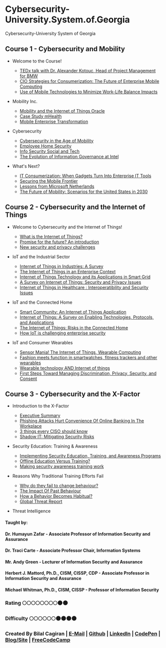 # Cybersecurity-University.System.of.Georgia
Cybersecurity-University System of Georgia

## Course 1 - Cybersecurity and Mobility
* Welcome to the Course!
  * [TEDx talk with Dr. Alexander Kotouc, Head of Project Management for BMW](https://www.youtube.com/watch?v=vdZPI4G4nmc)
  * [CIO Strategies for Consumerization: The Future of Enterprise Mobile Computing](https://d3c33hcgiwev3.cloudfront.net/_d6476521d4869b03609c0f15b062925f_CIO-Strategies-for-Consumerization---The-Future-of-Enterprise-Mobile-Computing.pdf?Expires=1490054400&Signature=WF9De~TMV0Fto5Vf-CMSaAYUYHNHPbMokmpvJ0XSC0N6tIocB7jpa3ko~7O0jAqQxG0oZOWbuafuwQDJipJv-b5nO9~16hhPw~zdgYP1Q00IZWfaee-5cW9LDuaR-jzHrQKDHoUXtQiZSjVV8FcHSwtqp-DiIbHGfUcwO3CduVc_&Key-Pair-Id=APKAJLTNE6QMUY6HBC5A)
  * [Use of Mobile Technologies to Minimize Work-Life Balance Impacts](https://d3c33hcgiwev3.cloudfront.net/_d4f421141470e29ca7520bfd7b36c9c9_WorkLlifeBalanceMobility.pdf?Expires=1490054400&Signature=KkccqwRFZJIh6E5kTX3rv80iyNhzNBBkYe~tEQdVa0uOil~K3Vmf0VKxm1BSuMZVuTxOjA9BAfMYNsEfSEw5nZOz9FcwSpMxts5J5zq~00u66ck0P1X65~UvF0-MrT00FnMzEjC6OdC~YvNl5PooQMtkGo~-Dr0LT9pczTfg~6I_&Key-Pair-Id=APKAJLTNE6QMUY6HBC5A)
  
* Mobility Inc.
  * [Mobility and the Internet of Things Oracle](https://d3c33hcgiwev3.cloudfront.net/_9b9276167f7d475e65e0e6517f4d4d6e_Mobility-and-IoT-Oracle.pdf?Expires=1490140800&Signature=lA1QepXl95dDtF6JHNbLWLWTMpY9ZMqx7nkw5SJatICOuqgurOMvtxn~DAG1lqmYEIze-5KxRVS5Tks5Pqz9tXCPvD8KE5B0Qvbf9-3nVx6LgCxHQgZtSTqC35bXSpnvSEDMNztookWth5M3sIDgJh-76Q-cyq0qgdYYHCnz6ao_&Key-Pair-Id=APKAJLTNE6QMUY6HBC5A)
  * [Case Study mHealth](https://d3c33hcgiwev3.cloudfront.net/_04ab54a96697235b97ea8c77386c5b30_Case_Study_mHealth.pdf?Expires=1490140800&Signature=Y1MT3xvWM-oQoD6FdrWJvCwqw1iWH2syFjoWaPNjvytidLTXLVuEpmeBpMRmG67eWrGiSydu6jDRnnxvcBq9DoyOYLpCEvdXR3Pi9ZbddQElWXfUk7PlIdrNCU7ELul4QcGiXqTKbLJUSX-n3Vov6LC3IUss~qhKr7BHfN8VAbc_&Key-Pair-Id=APKAJLTNE6QMUY6HBC5A)
  * [Mobile Enterprise Transformation](https://d3c33hcgiwev3.cloudfront.net/_355729dec90216889f245a11bb2a6ce3_MobileEnterpriseTransformation.pdf?Expires=1490140800&Signature=AdROFDhLoFQqnXzGLjZFl5PLBWK26g~mQsocHzbIX9UBO0XYNl9IlMum0l13H6vW2G6u89VSiMKIhPAXIVsXb6~pZYXg6gZhMSRIvjbE2m7AnqkiVAFNWebsWqpwerG8jbiakdQNAX81FYuvEk1gP4hLNu1BFocJIkEifACdxaI_&Key-Pair-Id=APKAJLTNE6QMUY6HBC5A)
  
* Cybersecurity
  * [Cybersecurity in the Age of Mobility](https://d3c33hcgiwev3.cloudfront.net/_d0a8b572a646bf188ad1b836402ff2bb_Cybersecurity-in-the-Age-of-Mobility.pdf?Expires=1490140800&Signature=aSn8QQFcD-mbQ5Hcg99EeMPJc~FOBlC-RsVT~Hb3zZgPArbaUO1n-xzTPocMmvDoxSxeSG79WIQ~R33ifzYV90lA7TqQBs-OT5nTe9aZWVP5kMzlL-h-38WKJ4Gec2ZhBXn4Xjx2KNUQGSqjxkyuCvyMC~48s~kROM68jt8Hs38_&Key-Pair-Id=APKAJLTNE6QMUY6HBC5A)
  * [Employee Home Security](https://d3c33hcgiwev3.cloudfront.net/_cf02a287be96b155446d3a11c59d52f5_EmployeeHomeSecurity.pdf?Expires=1490140800&Signature=DO2vEIdf22HJ~cNACI4ClcCaWFo-dnG14dumHzJIYPxW3eRx0rBO6Ut10vlb6Cc7EzdhPT2SuKWwynuUMYrVqoOHCas~N7KoJC5E2wfb7rXP1wo8zqSOCGMuDEjKuTs4V0J2syZ3PhUs4jY68H-YYDFDgaqk5QJ9kSqpO~7YSeA_&Key-Pair-Id=APKAJLTNE6QMUY6HBC5A)
  * [Info Security Social and Tech](https://d3c33hcgiwev3.cloudfront.net/_5aa7f4ed02ac28b32481195b1ab7748b_InfoSecSocialAndTech.pdf?Expires=1490140800&Signature=SZrfCowrevpiJrTEkpFyzzIKslwuuV-uLbM~CiI~ZO2gnECQEfOVlo8LkoVmVIKJgvsuMEKoU2KHU6kpyON~K4jBFSHppQoxjJ3KUwocn0LmoO-SS7vEKReeaANThbOPCzC3gzCrPSjCzM5FiOSleiNPoaghyff8WnBZ8kErKw4_&Key-Pair-Id=APKAJLTNE6QMUY6HBC5A)
  * [The Evolution of Information Governance at Intel](https://d3c33hcgiwev3.cloudfront.net/_96b5c6f47b75cc48e5262c3f0e8c415a_IntelCase.pdf?Expires=1490140800&Signature=dggvdlOmVHx3iG~mObGPHFc3cFcmzc6ZFK~9A4kmNesY9pGQqCXvzJrBTVl2N4jA56uF0eIDca5~FTH74ALT99IS77Z~M7MT6Fv84N9MRJuouw-1I-GdLbzTHyn-6GJmcxE~9v7j4FQwAvtZ-aMzI2ZYcjIF~2xBp5jjCMzTqZA_&Key-Pair-Id=APKAJLTNE6QMUY6HBC5A)
 
* What's Next?
  * [IT Consumerization: When Gadgets Turn Into Enterprise IT Tools](https://d3c33hcgiwev3.cloudfront.net/_28da6cda66e2231771bfa60b3589cdfb_ITConsumerization.pdf?Expires=1490140800&Signature=g~8HP9KJJy88KElTmqvGpCbr2jG-il0rjWT4D3u8myFQ20DR1vlaXNiU56fm4ud8bcCFg4VBm77kIzPAkSpfNZq1M5ZEdMbNAOOJRbKXHTj6TbPDsRL4oRIZ43RuaVrnt8oLHxGU22XW2QZDrA4DswpWYQazALLDSmhpIQ6RIFQ_&Key-Pair-Id=APKAJLTNE6QMUY6HBC5A)
  * [Securing the Mobile Frontier](https://d3c33hcgiwev3.cloudfront.net/_60160dd66f74321a8eedbf328f1a93d9_SecuringTheMobileFrontier.pdf?Expires=1490140800&Signature=G3C0lFlealtKrWGVwCrxUZjA~WXNYkFD2nrXlpq73Wgj2svhaXOH0hgw5aw6jeqBjOOTVQ1EZFIZBZUkuDxjjwb0aoABrlURLIJMeHDeAZCG5f74gBdDUD9MhSzojNAb65Th0GQyWgyvNHTWJMoLvEor7UKo0T-AHs9fA9x7nUM_&Key-Pair-Id=APKAJLTNE6QMUY6HBC5A)
  * [ Lessons from Microsoft Netherlands](https://d3c33hcgiwev3.cloudfront.net/_e82ee92b642a712595397d3a6647bcd9_MSNetherlandsCase.pdf?Expires=1490140800&Signature=DBo6J4zdQx6eto5nF3T7-InBx5JJYv1iHDerabs7QkasQ4W7VZsApijEom6nug3Q8FR~5ubpOJV36UzY35LrwfKCVkvAaZqC4RE5vCxPpSYgUS-ApgujwsPcJW6aemN9Dm7cy0OVpeJCUuHYGD~h1QMRsO17vIywuv0y66Otvt8_&Key-Pair-Id=APKAJLTNE6QMUY6HBC5A)
  * [The Future of Mobility: Scenarios for the United States in 2030](https://d3c33hcgiwev3.cloudfront.net/_be501186da84abf844a03e7dfd05e027_FutureOfMobility.pdf?Expires=1490140800&Signature=OhKhGsMCb2f2WQnftWeb-H2haCUg0iSs95txz7nr--acp6orql0~SpRJ7qaDJVYKkTxuPoSXU-X5LqSZIAQek6W6vqZFjkGEy-1GVMVTqZDP2fPB-uYsRipG6x2tcdns9o4x5sedoOVjDwLtmUTNbGRsdZ-3dMPMklfBn-8HqBM_&Key-Pair-Id=APKAJLTNE6QMUY6HBC5A)

## Course 2 - Cybersecurity and the Internet of Things
* Welcome to Cybersecurity and the Internet of Things!
  * [What is the Internet of Things?](http://internetofthingsagenda.techtarget.com/definition/Internet-of-Things-IoT)
  * [Promise for the future? An introduction](https://d3c33hcgiwev3.cloudfront.net/_f9d3fb9c67e68f1242be2ff8c6dd8bab_iot_promise.pdf?Expires=1490400000&Signature=JlIPEteqtA6EdWBLqsCSgmzFtYC2hpiGnD~QraIYjU5k-UGqnqO-0bNlsAWaY1IFa2MgGr3zwhVGFFLQYovYGy9jMnjLPDjBG2Yvp1jL9~dbBcfJMc2L5rOel04Qkc7kekPQ07RWHIkExuKRDzjX5FehoxDtrKuK-cHatR9ve9c_&Key-Pair-Id=APKAJLTNE6QMUY6HBC5A)
  * [New security and privacy challenges](https://d3c33hcgiwev3.cloudfront.net/_7b4077df1f4a711a4cc44378cfc86d9a_iot_securityandprivacy.pdf?Expires=1490400000&Signature=Ry3E9vsS2CIzzdVEdYvzZSPJorISicsrqHf13o2VAHhRWfmvIEt50ywLHkE8rSpZOv~AbUagTbATm4Mdx8BAzq9SJYiYyiifGQWk7EH5IRaMC4hj34iqxnBWlYSLTP7NTgJQOu6u5WuVbn7woecLBKHjmvqYoiNsQV7vxv~BMSI_&Key-Pair-Id=APKAJLTNE6QMUY6HBC5A)
  
* IoT and the Industrial Sector
  * [Internet of Things in Industries: A Survey](https://d3c33hcgiwev3.cloudfront.net/_35b6ad45671c3bf8359a0a1963f370ca_iot_survey.pdf?Expires=1490400000&Signature=ZmBX84ZMmz4aNn141O9YiuUMN5DqyeD3xoAWtD0Sizv4zC8J~TI-nZAAzmaB8pNFSEwf~5So9Lxbum~iK~vK~mVI-UOYEN-rAo0lfQSsSsH6TBUnD3CPIW9x9WQBzxBAa0A6MKGpfLuIKNohEixqCCbpEk-h~36pnd8WFHkcGNo_&Key-Pair-Id=APKAJLTNE6QMUY6HBC5A)
  * [The Internet of Things in an Enterprise Context](https://d3c33hcgiwev3.cloudfront.net/_e1490ffc8ae8ec7215b0133b8bfa7a28_iot_enterprise.pdf?Expires=1490400000&Signature=jnAQv1oMDHBNL0~xADausb-L~nh6e7jSoRfWfEL31AW-s9c-JuCwFLcEASzwVo4yAO0R3vTca80Eygi-E~qSmBLkR~myqbtT4R-gFYCl2~JGcvqahyfpi6LPkU055SDJY0Oyhhd7zA6aci9tccupMwXzLJHozycsL-t1Ws2XPig_&Key-Pair-Id=APKAJLTNE6QMUY6HBC5A)
  * [Internet of Things Technology and its Applications in Smart Grid ](https://d3c33hcgiwev3.cloudfront.net/_96b88489f9e44fde0c17bda90a18223c_iot_integrating.pdf?Expires=1490400000&Signature=CNlbq9IL7XQaPa9FIw5yTQS-cB~Pl34IYZ6xWw3QeNpaAUIFUTZ7WeHsXYTrRw6JBYeo7ZAWC~NevCbq4ZTzqu6rss~XHBO6VAVjLZ7optO9yu4QNgcN3Y37OtOlsnCraNGbfZ4ieFO5OUXZrwpdff-sckZyYtPf5SqoUsEwt9w_&Key-Pair-Id=APKAJLTNE6QMUY6HBC5A)
  * [A Survey on Internet of Things: Security and Privacy Issues](https://d3c33hcgiwev3.cloudfront.net/_4938ae396d01762a64ac734dfe3e978a_iot_security_privacy.pdf?Expires=1490400000&Signature=EC8wp38sOsslHKccjVW2vz~33e2A2wscPoJAOzk6D2hvs~gJpXSVktbkPjD1aRZVg5vy3CelFi0JxzylUy7z66~u7Xnj9Oev~mFqszIKFsY-I91-Quv~DNYqmLw9444ZJG19i6qlzH-VNP0nBnb6HXMDye3YXzDv4jpup-lCjwY_&Key-Pair-Id=APKAJLTNE6QMUY6HBC5A)
  * [Internet of Things in Healthcare : Interoperatibility and Security Issues](https://d3c33hcgiwev3.cloudfront.net/_f61dbab77a36b10fc021d7b88ec15883_Internet_of_Things_Healthcare.pdf?Expires=1490400000&Signature=WI5yuaUlxuVrNTcq1g7egSTA1r44kY~vSuta5UwW~ddLBUp7hyDkShUSnrvBVV4POm4xWb~3ancwIM-c2bla2-FyNQHigqgVHKA4aG~f~1kLj-TQ-7rUd7eYtwKHseuFNM~SSvd~FGR6TbemGkQQ22h9VIHgMXh-RRn5dL7nUiw_&Key-Pair-Id=APKAJLTNE6QMUY6HBC5A)
  
* IoT and the Connected Home
  * [Smart Community: An Internet of Things Application](https://d3c33hcgiwev3.cloudfront.net/_d0e2afcd415da24939f878b32d4dc25e_iot_smartcommunity.pdf?Expires=1490400000&Signature=UbPhuuE8TsM6ae-kXzUZ1ABlh8-5vHaYW0oOJZ0g3ue~v5bwLlWuBtdl~eJtyEnPj5C14HXX00vMZYEWov8H2~iaHUQElCyVd5dSZLn4aBwCOKJClxhUnPGqPhPUfgP4hwb3hxb48CPnVB-Ceycww~FU2zYZTKIcGxpr~BF3WdQ_&Key-Pair-Id=APKAJLTNE6QMUY6HBC5A)
  * [Internet of Things: A Survey on Enabling Technologies, Protocols, and Applications](https://d3c33hcgiwev3.cloudfront.net/_f60e669c491b647c3b6fe7dd76554304_Internet-of-Things--A-Survey-on-Enabling-Technologies_-Protocols_-and-Applications.pdf?Expires=1490400000&Signature=JizsZ28Gwm9kl6oZ4BZ1oa2lIvWk-cNJPT8mCzwL3BYTDk8osxNZMq1U2-Zw~koEkQVo8OGOUg7S2kDHGm25Gm3E~3~~NErC8WrQxTPtRCc-Dsza8TE-wYZr1vAjXWM7DYchhurN4g50OdoZSp2tSRrOr3o0SjbbgXu2F-SoSvE_&Key-Pair-Id=APKAJLTNE6QMUY6HBC5A)
  * [The Internet of Things: Risks in the Connected Home](https://d3c33hcgiwev3.cloudfront.net/_9c550531d5f7c6b36dfc59738df68ca4_COnnectedHomesecurity.pdf?Expires=1490400000&Signature=KEmRqITbTS6i5RzjnkseD2vrsxtI2IpY8g~2~UyPcdFOox6biqUZEt7aR8FbB5B5L7agEyRS5x6OxXDEOGAkjGcC3WcC4~KuBMfsibrsNX7PDqP9Z2ZviLPceMXg5u8xC~zMAB5Q4ox9My7a5RVS7UCPumqWOVLBc6yiiUBKi-E_&Key-Pair-Id=APKAJLTNE6QMUY6HBC5A)
  * [How IoT is challenging enterprise security](https://blogs.csc.com/2015/11/29/4109/)
  
* IoT and Consumer Wearables
  * [Sensor Mania! The Internet of Things, Wearable Computing](https://d3c33hcgiwev3.cloudfront.net/_233e942072d88eacd3a8841e6dfa97f0_iot_sensor_mania.pdf?Expires=1490400000&Signature=Dm8J~L~8HS7fifKTcKROC1r7IlaNJ~EpBBfW26oPCgYmoVJmQeCm2~LyVYzBHfGQPzDpKI0sZh61h9~Ou9qWUbCX4y5KZyLf3sXGIwcy3yYJ2ATVysn5l3kNBkmhfibuBIiI9gsIGXqc1JB9L-3h0EOxugkqQyECH3IXVvDZRa8_&Key-Pair-Id=APKAJLTNE6QMUY6HBC5A)
  * [Fashion meets function in smartwatches, fitness trackers and other wearables](http://www.techrepublic.com/article/ces-2106-fashion-meets-function-in-smartwatches-fitness-trackers-and-other-wearables/)
  * [Wearable technology AND Internet of things](https://d3c33hcgiwev3.cloudfront.net/_242be7725daea8d3112a38a8ca377857_wearable-technology-and-the-internet-of-things-ericsson-consumerlab-2016.pdf?Expires=1490400000&Signature=VE5svmuHzsT3wEImskHic37DuTtjuEy1N6Ov2HM727XgxDB345iVp4J2-tRWbbOwBhZxju8H32uaLxpA9a9lxZU-3bWSLoYnrq~SvM3DJPj8kYLR3~ig0WuGA-iqW8ISl6QI2tzd8E9oeYBKwNb6wlxTOUVRxzAea3KBU9iAfec_&Key-Pair-Id=APKAJLTNE6QMUY6HBC5A)
  * [First Steps Toward Managing Discrimination, Privacy, Security, and Consent ](https://d3c33hcgiwev3.cloudfront.net/_d01db34b8187af12aee2fbd9cabf67f9_iot_regulating.pdf?Expires=1490400000&Signature=U3NpShKNEfLmejBAwj1Qx517Y6Ek0lAk2dAkX0bJlHiZ2eHt30UCadB-Do8ovpYEu-Xhqo0jLbvY0DWRtNZQUQ1sKJPJ2IzlBINp~Qz1xmcRSUlVK3HsY5vS~C3kHVsjHxHJ~ChNU1K578ibR6fKefA4-qqM500JNl9Y4h095po_&Key-Pair-Id=APKAJLTNE6QMUY6HBC5A)

## Course 3 - Cybersecurity and the X-Factor
* Introduction to the X-Factor
  * [Executive Summary](https://d3c33hcgiwev3.cloudfront.net/_7f6fca8290d71bd05afcf73a31b7fc47_ISM-executive-summary.pdf?Expires=1490486400&Signature=GgQGAA0i1~c0UNb8RXXGwU7oAZl7CUp2jXEI9cFh~0~~IV1fdrXs~ymXGU62Gu~6BlvfOcHXiTfWhZrsbG7j1wDHCzeSuMkwyGeDEnDvTKSM0GNHQgvrqYUUFiJu6Chp0ZFHlZUfWRGweFzKlf2Pw-UwLeV6tJalFlzRcA8eIMM_&Key-Pair-Id=APKAJLTNE6QMUY6HBC5A)
  * [Phishing Attacks Hurt Convenience Of Online Banking In The Workplace](http://www.informationsecuritybuzz.com/articles/phishing-attacks-hurt-convenience-online-banking-workplace/)
  * [3 things every CISO should know](http://www.information-age.com/3-things-every-ciso-should-know-123461649/)
  * [Shadow IT: Mitigating Security Risks](http://www.csoonline.com/article/3083775/security/shadow-it-mitigating-security-risks.html)

* Security Education: Training & Awareness
  * [Implementing Security Education, Training, and Awareness Programs](https://d3c33hcgiwev3.cloudfront.net/_1a4f91d2b9e9e975bd38bbaf546ba0df_SETA.pdf?Expires=1490486400&Signature=ZEUoIGWEQ42vowl2utGT4YMnn5tlVTzc1bLNXAKhI6GzXDVXZEKGgi6Ber5U0O2Qkz3aH5kmNKFOv9DYRYB0dM3Tx6oqkDn8WnIbqdLDqpkhbGEA94WNNJ8KY3f6fehSwPTsv56b~hQaM6cstd-Yu6liUK8toepnhFSsjyEjJWc_&Key-Pair-Id=APKAJLTNE6QMUY6HBC5A)
  * [Offline Education Versus Training?](https://d3c33hcgiwev3.cloudfront.net/_543c70f0495aa313efefbfe8b392faab_Training2.pdf?Expires=1490486400&Signature=EguxcI8Hyg7R6pav5Mib5vW4j0ZBJLJIzMC0AnUnMWSos8N-vflt0V3uO0H49OHTbqFj2HKbL-gNGtb8GQQPI11zxdor3FaZakDqJFCc75cnXXfA9wRJBLM8q9RlSSyFxEHMT1JVl8QFouAnrFPbxDqKllqtbfm5VumiyjnB-mo_&Key-Pair-Id=APKAJLTNE6QMUY6HBC5A)
  * [Making security awareness training work](https://d3c33hcgiwev3.cloudfront.net/_afdab63e4dc22ac996a13054e939f092_Making-security-awareness-work.pdf?Expires=1490486400&Signature=Hwm6zWtxmQLruxpqMhEutXfexiwcKB-MnlLpNMIUa5Ny11YwWO2nih~zMYSC7t-ccm-St00C~KU0KTfFlMfBPSeE9wge1vKQYXiOynUkyiUr7eNF16LPl42BOodlRo2h9nxwKESG0Q0zDT-MW3eWGr5Wd65zdLIW-oB6jpES~h8_&Key-Pair-Id=APKAJLTNE6QMUY6HBC5A)

* Reasons Why Traditional Training Efforts Fail
  * [Why do they fail to change behaviour?](https://d3c33hcgiwev3.cloudfront.net/_9d35b37eea9f468bbd12038178aeb904_Awareness-Campaigns.pdf?Expires=1490486400&Signature=hTvOWz7W9MN6R03uG25~JgZ9BNCuVLFoTK4~dQZtyrhHJAIkUCYotdxbSA74yaU5vvgZj0ATyW49uCLSDOkwr1X7~4m3A8pqEuwuXR9vnTlshCJWgY0qxccmkZHXChnKUvE~rN0SGNC3prZNTMyqzTSGFBrgar5EC45UQjmtiSg_&Key-Pair-Id=APKAJLTNE6QMUY6HBC5A)
  * [The Impact Of Past Behaviour](https://d3c33hcgiwev3.cloudfront.net/_64aced5aa2159abd90a64591706fe1f8_TPB-Habit-reading.pdf?Expires=1490486400&Signature=NC9FB~ULTkqNzblE-vJBIUMFx2tX3RjBbqx6~y~3pL4mrDQv356v1IEeYV1Aac1PX87O70~SkuKZVHVFI0sqFQYwoPNewWio6USGbaOXT9KUvQazMAZviYK3ezKv3ySEmfIcQgYWdM~8Q2kzM0Eq-MsOWMnUx1oL6plnKBFd1dE_&Key-Pair-Id=APKAJLTNE6QMUY6HBC5A)
  * [How a Behavior Becomes Habitual?](https://d3c33hcgiwev3.cloudfront.net/_0fff97d0ceb00b10ba8713c630d7aad0_Implementation-Intentions-Reading.pdf?Expires=1490486400&Signature=YfAk84YVltQ1Ns8PzpozY5aGPPhDLeIbbmXCPhV6MHano3YWLOzoFbaFoCMSJAzY~79MyEQ6RZHwJGxUHGxBvArwJfr4aecQroFRTq~zcUQcFTv0~VAPqovsNKkh-U5-5fy27LLHBIkEzwXSOW5JH3MBtv~F1NRsKqdoXn3ax6c_&Key-Pair-Id=APKAJLTNE6QMUY6HBC5A)
  * [Global Threat Report](https://d3c33hcgiwev3.cloudfront.net/_4b6a2d48f2760e1afc95b14ead6c13d9_forcepoint_2016_global_threat_report_en.pdf?Expires=1490486400&Signature=JjWNaMwFAs0fYRlj74kPeEZSPclqeaq4Qq-DGGjFqQ3LD55inF~RQUForKEGvWvdKq-sKeLD4w0--6R04jENXQH13jzqSJcCWeaGXXQOK6-qTJH7ZbOGCTt8d7SO-O0sM92V-qZJsCrRXqwxvHpPM4zJN~uFkkARt8DFXQLB9dY_&Key-Pair-Id=APKAJLTNE6QMUY6HBC5A)

* Threat Intelligence

#### Taught by: 
#### Dr. Humayun Zafar - Associate Professor of Information Security and Assurance
#### Dr. Traci Carte - Associate Professor Chair, Information Systems
#### Mr. Andy Green -  Lecturer of Information Security and Assurance
#### Herbert J. Mattord, Ph.D., CISM, CISSP, CDP - Associate Professor in Information Security and Assurance
#### Michael Whitman, Ph.D., CISM, CISSP - Professor of Information Security

### Rating :full_moon::full_moon::full_moon::full_moon::full_moon::full_moon::full_moon::full_moon::new_moon::new_moon:
### Difficulty :full_moon::full_moon::full_moon::full_moon::full_moon::full_moon::new_moon::new_moon::new_moon::new_moon:

### Created By Bilal Cagiran | [E-Mail](mailto:bcagiran@hotmail.com) | [Github](https://github.com/extwiii/) | [LinkedIn](https://linkedin.com/in/bilalcagiran) | [CodePen](http://codepen.io/extwiii/) | [Blog/Site](http://bilalcagiran.com) | [FreeCodeCamp](https://www.freecodecamp.com/extwiii) 
